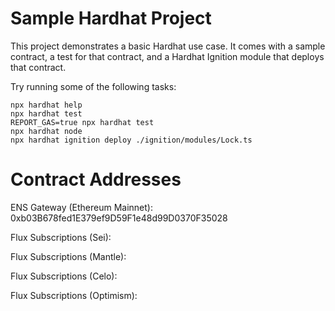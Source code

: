 # Sample Hardhat Project

This project demonstrates a basic Hardhat use case. It comes with a sample contract, a test for that contract, and a Hardhat Ignition module that deploys that contract.

Try running some of the following tasks:

```shell
npx hardhat help
npx hardhat test
REPORT_GAS=true npx hardhat test
npx hardhat node
npx hardhat ignition deploy ./ignition/modules/Lock.ts
```

# Contract Addresses

ENS Gateway (Ethereum Mainnet):
0xb03B678fed1E379ef9D59F1e48d99D0370F35028

Flux Subscriptions (Sei):

Flux Subscriptions (Mantle):

Flux Subscriptions (Celo):

Flux Subscriptions (Optimism):